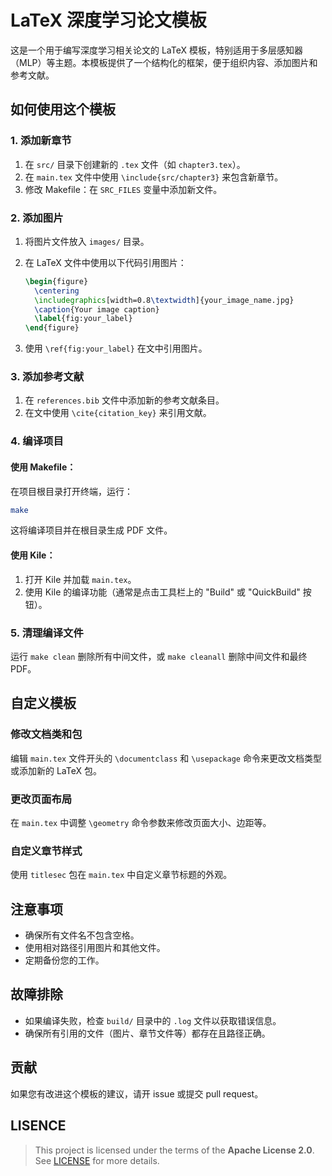 # LaTeX 深度学习论文模板

这是一个用于编写深度学习相关论文的 LaTeX 模板，特别适用于多层感知器（MLP）等主题。本模板提供了一个结构化的框架，便于组织内容、添加图片和参考文献。

## 如何使用这个模板

### 1. 添加新章节

1. 在 `src/` 目录下创建新的 `.tex` 文件（如 `chapter3.tex`）。
2. 在 `main.tex` 文件中使用 `\include{src/chapter3}` 来包含新章节。
3. 修改 Makefile：在 `SRC_FILES` 变量中添加新文件。

### 2. 添加图片

1. 将图片文件放入 `images/` 目录。
2. 在 LaTeX 文件中使用以下代码引用图片：

   ```latex
   \begin{figure}
     \centering
     \includegraphics[width=0.8\textwidth]{your_image_name.jpg}
     \caption{Your image caption}
     \label{fig:your_label}
   \end{figure}
   ```

3. 使用 `\ref{fig:your_label}` 在文中引用图片。

### 3. 添加参考文献

1. 在 `references.bib` 文件中添加新的参考文献条目。
2. 在文中使用 `\cite{citation_key}` 来引用文献。

### 4. 编译项目

#### 使用 Makefile：

在项目根目录打开终端，运行：

```bash
make
```

这将编译项目并在根目录生成 PDF 文件。

#### 使用 Kile：

1. 打开 Kile 并加载 `main.tex`。
2. 使用 Kile 的编译功能（通常是点击工具栏上的 "Build" 或 "QuickBuild" 按钮）。

### 5. 清理编译文件

运行 `make clean` 删除所有中间文件，或 `make cleanall` 删除中间文件和最终 PDF。

## 自定义模板

### 修改文档类和包

编辑 `main.tex` 文件开头的 `\documentclass` 和 `\usepackage` 命令来更改文档类型或添加新的 LaTeX 包。

### 更改页面布局

在 `main.tex` 中调整 `\geometry` 命令参数来修改页面大小、边距等。

### 自定义章节样式

使用 `titlesec` 包在 `main.tex` 中自定义章节标题的外观。

## 注意事项

- 确保所有文件名不包含空格。
- 使用相对路径引用图片和其他文件。
- 定期备份您的工作。

## 故障排除

- 如果编译失败，检查 `build/` 目录中的 `.log` 文件以获取错误信息。
- 确保所有引用的文件（图片、章节文件等）都存在且路径正确。

## 贡献

如果您有改进这个模板的建议，请开 issue 或提交 pull request。

## LISENCE 

> This project is licensed under the terms of the **Apache License 2.0**. See [LICENSE](./LICENSE) for more details.

